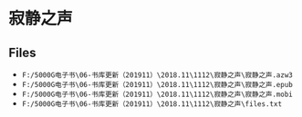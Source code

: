 # 寂静之声

## Files

- `F:/5000G电子书\06-书库更新（201911）\2018.11\1112\寂静之声\寂静之声.azw3`
- `F:/5000G电子书\06-书库更新（201911）\2018.11\1112\寂静之声\寂静之声.epub`
- `F:/5000G电子书\06-书库更新（201911）\2018.11\1112\寂静之声\寂静之声.mobi`
- `F:/5000G电子书\06-书库更新（201911）\2018.11\1112\寂静之声\files.txt`
